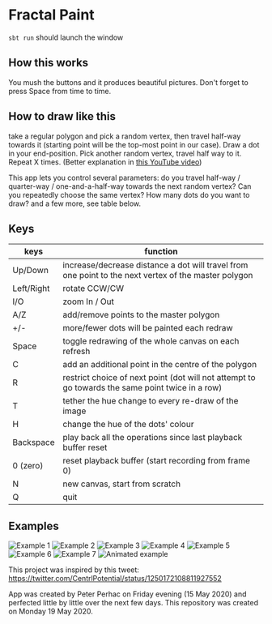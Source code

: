 # Fractal Paint

`sbt run` should launch the window

## How this works

You mush the buttons and it produces beautiful pictures. Don't forget to press Space from time to time.

## How to draw like this
take a regular polygon and pick a random vertex, then travel half-way towards it (starting point will be the top-most point in our case). Draw a dot in your end-position. Pick another random vertex, travel half way to it. Repeat X times. (Better explanation in [this YouTube video](https://youtu.be/kbKtFN71Lfs))

This app lets you control several parameters: do you travel half-way / quarter-way / one-and-a-half-way towards the next random vertex? Can you repeatedly choose the same vertex? How many dots do you want to draw? and a few more, see table below.

## Keys

keys | function
--- | ---
Up/Down | increase/decrease distance a dot will travel from one point to the next vertex of the master polygon
Left/Right | rotate CCW/CW
I/O | zoom In / Out
A/Z | add/remove points to the master polygon
+/- | more/fewer dots will be painted each redraw
Space | toggle redrawing of the whole canvas on each refresh
C | add an additional point in the centre of the polygon
R | restrict choice of next point (dot will not attempt to go towards the same point twice in a row)
T | tether the hue change to every re-draw of the image
H | change the hue of the dots' colour
Backspace | play back all the operations since last playback buffer reset
0 (zero) | reset playback buffer (start recording from frame 0)
N | new canvas, start from scratch
Q | quit

## Examples

![Example 1](readme/colourful-flowers.png)
![Example 2](readme/triangle.png)
![Example 3](readme/embroidery.png)
![Example 4](readme/biohazard-like.png)
![Example 5](readme/electric.png)
![Example 6](readme/flowers.png)
![Example 7](readme/sharp.png)
![Animated example](readme/animated.gif)



This project was inspired by this tweet:
https://twitter.com/CentrlPotential/status/1250172108811927552


App was created by Peter Perhac on Friday evening (15 May 2020) and perfected little by little over the next few days. This repository was created on Monday 19 May 2020.
